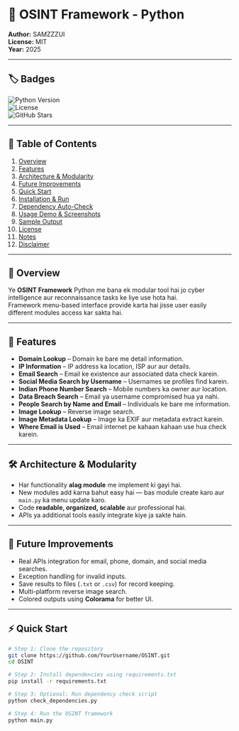 # 🧩 OSINT Framework - Python

**Author:** SAMZZZUI  
**License:** MIT  
**Year:** 2025  

---

## 🏷️ Badges

![Python Version](https://img.shields.io/badge/python-3.10%2B-blue.svg)  
![License](https://img.shields.io/badge/license-MIT-green.svg)  
![GitHub Stars](https://img.shields.io/github/stars/SamzZzui/OSINT?style=social)  

---

## 📑 Table of Contents

1. [Overview](#🚀-overview)  
2. [Features](#🎯-features)  
3. [Architecture & Modularity](#🛠️-architecture--modularity)  
4. [Future Improvements](#🔮-future-improvements)  
5. [Quick Start](#⚡-quick-start)  
6. [Installation & Run](#💻-installation--run)  
7. [Dependency Auto-Check](#⚙️-dependency-auto-check-optional)  
8. [Usage Demo & Screenshots](#📸-usage-demo--screenshots)  
9. [Sample Output](#🔹-sample-output)  
10. [License](#📜-license)  
11. [Notes](#⚡-notes)  
12. [Disclaimer](#-disclaimer-use-this-framework-only-for-ethical-purposes)  

---

## 🚀 Overview

Ye **OSINT Framework** Python me bana ek modular tool hai jo cyber intelligence aur reconnaissance tasks ke liye use hota hai.  
Framework menu-based interface provide karta hai jisse user easily different modules access kar sakta hai.

---

## 🎯 Features

- **Domain Lookup** – Domain ke bare me detail information.
- **IP Information** – IP address ka location, ISP aur aur details.
- **Email Search** – Email ke existence aur associated data check karein.
- **Social Media Search by Username** – Usernames se profiles find karein.
- **Indian Phone Number Search** – Mobile numbers ka owner aur location.
- **Data Breach Search** – Email ya username compromised hua ya nahi.
- **People Search by Name and Email** – Individuals ke bare me information.
- **Image Lookup** – Reverse image search.
- **Image Metadata Lookup** – Image ka EXIF aur metadata extract karein.
- **Where Email is Used** – Email internet pe kahaan kahaan use hua check karein.

---

## 🛠️ Architecture & Modularity

- Har functionality **alag module** me implement ki gayi hai.  
- New modules add karna bahut easy hai — bas module create karo aur `main.py` ka menu update karo.  
- Code **readable, organized, scalable** aur professional hai.  
- APIs ya additional tools easily integrate kiye ja sakte hain.

---

## 🔮 Future Improvements

- Real APIs integration for email, phone, domain, and social media searches.  
- Exception handling for invalid inputs.  
- Save results to files (`.txt` or `.csv`) for record keeping.  
- Multi-platform reverse image search.  
- Colored outputs using **Colorama** for better UI.  

---

## ⚡ Quick Start

```bash
# Step 1: Clone the repository
git clone https://github.com/YourUsername/OSINT.git
cd OSINT

# Step 2: Install dependencies using requirements.txt
pip install -r requirements.txt

# Step 3: Optional: Run dependency check script
python check_dependencies.py

# Step 4: Run the OSINT framework
python main.py